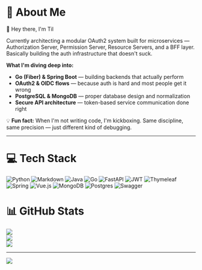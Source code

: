 # 💫 About Me

👋 Hey there, I'm Til

Currently architecting a modular OAuth2 system built for microservices — Authorization Server, Permission Server, Resource Servers, and a BFF layer. Basically building the auth infrastructure that doesn't suck.

**What I'm diving deep into:**

- **Go (Fiber) & Spring Boot** — building backends that actually perform
- **OAuth2 & OIDC flows** — because auth is hard and most people get it wrong
- **PostgreSQL & MongoDB** — proper database design and normalization
- **Secure API architecture** — token-based service communication done right

💡 **Fun fact:** When I'm not writing code, I'm kickboxing. Same discipline, same precision — just different kind of debugging.

---

# 💻 Tech Stack
![Python](https://img.shields.io/badge/python-3670A0?style=for-the-badge&logo=python&logoColor=ffdd54) ![Markdown](https://img.shields.io/badge/markdown-%23000000.svg?style=for-the-badge&logo=markdown&logoColor=white) ![Java](https://img.shields.io/badge/java-%23ED8B00.svg?style=for-the-badge&logo=openjdk&logoColor=white) ![Go](https://img.shields.io/badge/go-%2300ADD8.svg?style=for-the-badge&logo=go&logoColor=white) ![FastAPI](https://img.shields.io/badge/FastAPI-005571?style=for-the-badge&logo=fastapi) ![JWT](https://img.shields.io/badge/JWT-black?style=for-the-badge&logo=JSON%20web%20tokens) ![Thymeleaf](https://img.shields.io/badge/Thymeleaf-%23005C0F.svg?style=for-the-badge&logo=Thymeleaf&logoColor=white) ![Spring](https://img.shields.io/badge/spring-%236DB33F.svg?style=for-the-badge&logo=spring&logoColor=white) ![Vue.js](https://img.shields.io/badge/vue.js-%2335495e.svg?style=for-the-badge&logo=vuedotjs&logoColor=%234FC08D) ![MongoDB](https://img.shields.io/badge/MongoDB-%234ea94b.svg?style=for-the-badge&logo=mongodb&logoColor=white) ![Postgres](https://img.shields.io/badge/postgres-%23316192.svg?style=for-the-badge&logo=postgresql&logoColor=white) ![Swagger](https://img.shields.io/badge/-Swagger-%23Clojure?style=for-the-badge&logo=swagger&logoColor=white)

# 📊 GitHub Stats
![](https://github-readme-stats.vercel.app/api?username=Keksclan&theme=transparent&hide_border=false&include_all_commits=false&count_private=false)<br/>
![](https://nirzak-streak-stats.vercel.app/?user=Keksclan&theme=transparent&hide_border=false)<br/>
![](https://github-readme-stats.vercel.app/api/top-langs/?username=Keksclan&theme=transparent&hide_border=false&include_all_commits=false&count_private=false&layout=compact)

---
[![](https://visitcount.itsvg.in/api?id=Keksclan&icon=0&color=0)](https://visitcount.itsvg.in)